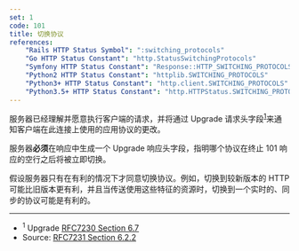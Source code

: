 ```yaml
---
set: 1
code: 101
title: 切换协议
references:
    "Rails HTTP Status Symbol": ":switching_protocols"
    "Go HTTP Status Constant": "http.StatusSwitchingProtocols"
    "Symfony HTTP Status Constant": "Response::HTTP_SWITCHING_PROTOCOLS"
    "Python2 HTTP Status Constant": "httplib.SWITCHING_PROTOCOLS"
    "Python3+ HTTP Status Constant": "http.client.SWITCHING_PROTOCOLS"
    "Python3.5+ HTTP Status Constant": "http.HTTPStatus.SWITCHING_PROTOCOLS"
---
```


服务器已经理解并愿意执行客户端的请求，并将通过 Upgrade 请求头字段<sup>[1](#ref-1)</sup>来通知客户端在此连接上使用的应用协议的更改。

服务器**必须**在响应中生成一个 Upgrade 响应头字段，指明哪个协议在终止 101 响应的空行之后将被立即切换。

假设服务器只有在有利的情况下才同意切换协议。例如，切换到较新版本的 HTTP 可能比旧版本更有利，并且当传送使用这些特征的资源时，切换到一个实时的、同步的协议可能是有利的。

---

* <span id="ref-1"><sup>1</sup> Upgrade [RFC7230 Section 6.7][2]</span>
* Source: [RFC7231 Section 6.2.2][1]

[1]: <http://tools.ietf.org/html/rfc7231#section-6.2.2>
[2]: <http://tools.ietf.org/html/rfc7230#section-6.7>
